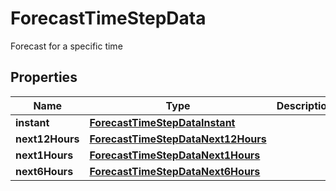 

# ForecastTimeStepData

Forecast for a specific time
## Properties

Name | Type | Description | Notes
------------ | ------------- | ------------- | -------------
**instant** | [**ForecastTimeStepDataInstant**](ForecastTimeStepDataInstant.md) |  | 
**next12Hours** | [**ForecastTimeStepDataNext12Hours**](ForecastTimeStepDataNext12Hours.md) |  |  [optional]
**next1Hours** | [**ForecastTimeStepDataNext1Hours**](ForecastTimeStepDataNext1Hours.md) |  |  [optional]
**next6Hours** | [**ForecastTimeStepDataNext6Hours**](ForecastTimeStepDataNext6Hours.md) |  |  [optional]



